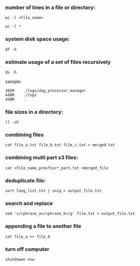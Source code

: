 ### number of lines in a file or directory:

```
wc -l <file_name>

wc -l *
```


### system disk space usage:

```
df -h
````

### estimate usage of a set of files recursively

```
du -h
```
sample:
```
365M	./logs/dag_processor_manager
449M	./logs
450M	.
```

### file sizes in a directory:

```
ll -sh
```


### combining files

```
cat file_a.txt file_b.txt file_c.txt > merged.txt
```

### combining multi part s3 files:

```
cat <file_name_prexfix>*_part.txt >merged_file
```

### deduplicate file:

```
sort long_list.txt | uniq > output_file.txt
```

### search and replace

```
sed 's/<phrase_a>/<phrase_b>/g' file.txt > output_file.txt
```

### appending a file to another file

```
cat file_a >> file_b
```
### turn off computer

 ```
 shutdowwn now
 ```
